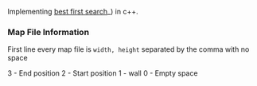 Implementing [best first search](https://en.wikipedia.org/wiki/Best-first_search)_) in c++.


### Map File Information

First line every map file is `width, height` separated by the comma with no space

3 - End position
2 - Start position
1 - wall
0 - Empty space